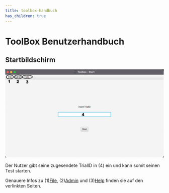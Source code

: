 ```yaml
---
title: toolbox-handbuch
has_children: true
---
```

# ToolBox Benutzerhandbuch

## Startbildschirm

![Home](resources/ToolBoxHome.png)

Der Nutzer gibt seine zugesendete TrialID in (4) ein und kann somit seinen Test starten.

Genauere Infos zu (1)[File](home-file.md), (2)[Admin](home-admin.md) und (3)[Help](home-help.md) finden sie auf den verlinkten Seiten.